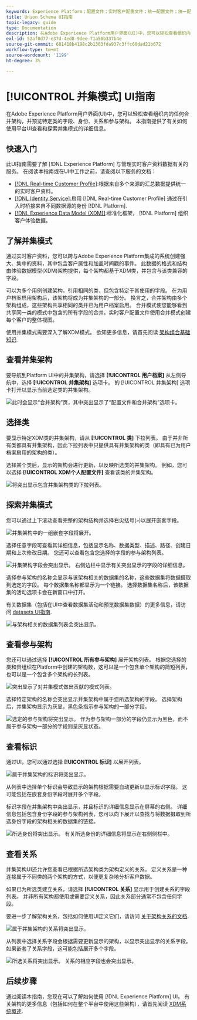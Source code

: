 ```yaml
---
keywords: Experience Platform；配置文件；实时客户配置文件；统一配置文件；统一配置文件；统一配置文件；rtcp；启用配置文件；启用配置文件；联合架构；联合配置文件；联合配置文件
title: Union Schema UI指南
topic-legacy: guide
type: Documentation
description: 在Adobe Experience Platform用户界面(UI)中，您可以轻松查看组织内的任何合并架构，并预览特定类的字段、身份、关系和参与架构。 本指南提供了有关如何使用平台UI查看和探索并集模式的详细信息。
exl-id: 52af0d77-e37d-4ed8-9dee-71a50b337b4e
source-git-commit: 681418b4198c2b1303fda937c3ffc60dad21b672
workflow-type: tm+mt
source-wordcount: '1199'
ht-degree: 3%

---
```


# [!UICONTROL 并集模式] UI指南

在Adobe Experience Platform用户界面(UI)中，您可以轻松查看组织内的任何合并架构，并预览特定类的字段、身份、关系和参与架构。 本指南提供了有关如何使用平台UI查看和探索并集模式的详细信息。

## 快速入门

此UI指南需要了解 [!DNL Experience Platform] 与管理实时客户资料数据有关的服务。 在阅读本指南或在UI中工作之前，请查阅以下服务的文档：

* [[!DNL Real-time Customer Profile]](../home.md):根据来自多个来源的汇总数据提供统一的实时客户资料。
* [[!DNL Identity Service]](../../identity-service/home.md):启用 [!DNL Real-time Customer Profile] 通过在引入时桥接来自不同数据源的身份 [!DNL Platform].
* [[!DNL Experience Data Model (XDM)]](../../xdm/home.md):标准化框架， [!DNL Platform] 组织客户体验数据。

## 了解并集模式

通过实时客户资料，您可以跨与Adobe Experience Platform集成的系统创建强大、集中的资料，其中包含客户属性和加盖时间戳的事件。 此数据的格式和结构由体验数据模型(XDM)架构提供，每个架构都基于XDM类，并包含与该类兼容的字段。

可以为多个用例创建架构，引用相同的类，但包含特定于其使用的字段。 在为用户档案启用架构后，该架构将成为并集架构的一部分。 换言之，合并架构由多个架构组成，这些架构共享相同的类并已为用户档案启用。 合并模式使您能够看到共享同一类的模式中包含的所有字段的合并。实时客户配置文件使用合并模式创建每个客户的整体视图。

使用并集模式需要深入了解XDM模式。 欲知更多信息，请首先阅读 [架构组合基础知识](../../xdm/schema/composition.md).

## 查看并集架构

要导航到Platform UI中的并集架构，请选择 **[!UICONTROL 用户档案]** 从左侧导航中，选择 **[!UICONTROL 并集架构]** 选项卡。 的 [!UICONTROL 并集架构] 选项卡打开以显示当前选定类的并集架构。

![此时会显示“合并架构”页，其中突出显示了“配置文件和合并架构”选项卡。](../images/union-schema/landing.png)

## 选择类

要显示特定XDM类的并集架构，请从 **[!UICONTROL 类]** 下拉列表。 由于并非所有类都具有并集架构，因此下拉列表中只提供具有并集架构的类（即具有已为用户档案启用的架构的类）。

选择某个类后，显示的架构会进行更新，以反映所选类的并集架构。 例如，您可以选择 **[!UICONTROL XDM个人配置文件]** 查看该类的并集架构。

![将突出显示包含并集架构类的下拉列表。](../images/union-schema/class.png)

## 探索并集模式

您可以通过上下滚动查看完整的架构结构并选择右尖括号(`>`)以展开嵌套字段。

![并集架构中的一组嵌套字段将展开。](../images/union-schema/explore.png)

选择任意字段可查看其详细信息，包括显示名称、数据类型、描述、路径、创建日期和上次修改日期。 您还可以查看包含您选择的字段的参与架构列表。

![并集架构字段会突出显示。 右侧边栏中显示有关突出显示的字段的详细信息。](../images/union-schema/explore-field.png)

选择参与架构的名称会显示与该架构相关的数据集的名称，这些数据集将数据摄取到选定的字段。 每个数据集名称都显示为一个链接。 选择数据集名称后，该数据集的活动选项卡会在新窗口中打开。

有关数据集（包括在UI中查看数据集活动和预览数据集数据）的更多信息，请访问 [datasets UI指南](../../catalog/datasets/user-guide.md).

![与架构相关的数据集列表会突出显示。](../images/union-schema/datasets.png)

## 查看参与架构

您还可以通过选择 **[!UICONTROL 所有参与架构]** 展开架构列表。 根据您选择的类和贵组织在Platform中创建的架构数，这可以是一个包含单个架构的简短列表，也可以是一个包含多个架构的长列表。

![突出显示了对并集模式做出贡献的模式列表。](../images/union-schema/contributing-schemas.png)

选择特定架构的名称会突出显示并集架构中属于您所选架构的字段。 选择架构后，并集架构显示为灰显，黑色条指示参与架构的一部分字段。

![选定的参与架构将突出显示。 作为参与架构一部分的字段仍显示为黑色，而不属于参与架构一部分的字段则呈灰显状态。](../images/union-schema/select-schema.png)

## 查看标识

通过UI，您可以通过选择 **[!UICONTROL 标识]** 以展开列表。

![属于并集架构的标识将突出显示。](../images/union-schema/identities.png)

从列表中选择单个标识会导致显示的架构根据需要自动更新以显示标识字段。 这可能包括在嵌套身份字段时展开多个字段。

标识字段在并集架构中突出显示，并且标识的详细信息显示在屏幕的右侧。 详细信息包括包含身份字段的参与架构列表，您可以向下展开以查找与将数据摄取到所选身份字段的架构相关的数据集的链接。

![所选身份将突出显示。 有关所选身份的详细信息将显示在右侧侧栏中。](../images/union-schema/select-identity.png)

## 查看关系

并集架构UI还允许您查看已根据所选架构类为架构定义的关系。 定义关系是一种连接属于不同类的两个架构的方式，以便更复杂地分析客户数据。

如果已为所选类建立关系，请选择 **[!UICONTROL 关系]** 显示用于创建关系的字段列表。 并非所有架构都使用或需要定义关系，因此关系部分通常不包含任何字段。

要进一步了解架构关系，包括如何使用UI定义它们，请访问 [关于架构关系的文档](../../xdm/tutorials/relationship-ui.md).

![属于并集架构的关系将突出显示。](../images/union-schema/relationships.png)

从列表中选择关系字段会根据需要更新显示的架构，以显示突出显示的关系字段。 如果嵌套了关系字段，这可能包括展开多个字段。

![所选关系将突出显示。 关系的相应字段也会突出显示。](../images/union-schema/select-relationship.png)

## 后续步骤

通过阅读本指南，您现在可以了解如何使用 [!DNL Experience Platform] UI。 有关架构的更多信息（包括如何在整个平台中使用这些架构），请首先阅读 [XDM系统概述](../../xdm/home.md).
